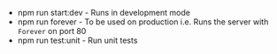 - npm run start:dev - Runs in development mode
- npm run forever - To be used on production i.e. Runs the server with `Forever` on port 80
- npm run test:unit - Run unit tests
